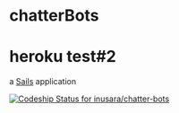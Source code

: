 # chatterBots
# heroku test#2

a [Sails](http://sailsjs.org) application

[ ![Codeship Status for inusara/chatter-bots](https://codeship.com/projects/215d58a0-503d-0132-7c9f-66df49ff6485/status)](https://codeship.com/projects/47986)

